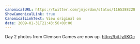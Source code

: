 ```yaml
---
canonicalURL: https://twitter.com/jmjordan/status/1165388228
ShowCanonicalLink: true
CanonicalLinkText: View original on
date: 2009-01-31T21:43:56+00:00
---
```

Day 2 photos from Clemson Games are now up. http://bit.ly/tKOc